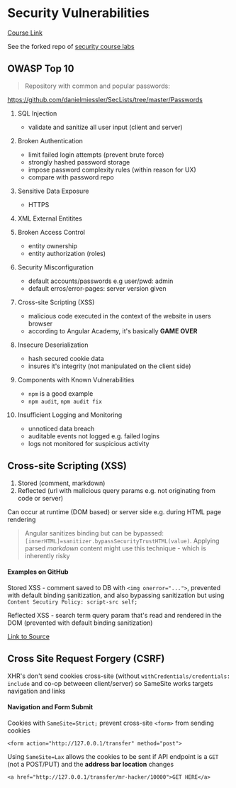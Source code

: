 # Security Vulnerabilities

[Course Link](https://angular-academy.teachable.com/courses/751289/lectures/14570173)

See the forked repo of [security course labs](https://github.com/briancodes/security-course-labs/tree/feature/local-example)

## OWASP Top 10

> Repository with common and popular passwords:

https://github.com/danielmiessler/SecLists/tree/master/Passwords

1. SQL Injection 

    - validate and sanitize all user input (client and server)

2. Broken Authentication 
    - limit failed login attempts (prevent brute force)
    - strongly hashed password storage
    - impose password complexity rules (within reason for UX)
    - compare with password repo

3. Sensitive Data Exposure
    - HTTPS 

4. XML External Entitites

5. Broken Access Control
    - entity ownership
    - entity authorization (roles)

6. Security Misconfiguration 
    - default accounts/passwords e.g user/pwd: admin
    - default erros/error-pages: server version given

7. Cross-site Scripting (XSS)
    - malicious code executed in the context of the website in users browser
    - according to Angular Academy, it's basically **GAME OVER**

8. Insecure Deserialization 
    - hash secured cookie data
    - insures it's integrity (not manipulated on the client side)

9. Components with Known Vulnerabilities
    - `npm` is a good example
    - `npm audit`, `npm audit fix`

10. Insufficient Logging and Monitoring
    - unnoticed data breach
    - auditable events not logged e.g. failed logins
    - logs not monitored for suspicious activity

## Cross-site Scripting (XSS)

1. Stored (comment, markdown)
1. Reflected (url with malicious query params e.g. not originating from code or server)

Can occur at runtime (DOM based) or server side e.g. during HTML page rendering

> Angular sanitizes binding but can be bypassed: `[innerHTML]=sanitizer.bypassSecurityTrustHTML(value)`. Applying parsed *markdown* content might use this technique - which is inherently risky

#### Examples on GitHub

Stored XSS - comment saved to DB with `<img onerror="...">`, prevented with default binding sanitization, and also bypassing sanitization but using `Content Secutiry Policy: script-src self;`

Reflected XSS - search term query param that's read and rendered in the DOM (prevented with default binding sanitization)

[Link to Source](https://github.com/bartosz-io/security-course-labs/blob/master/angular/projects/xss/src/app/app.component.ts)

## Cross Site Request Forgery (CSRF)

XHR's don't send cookies cross-site (without `withCredentials/credentials: include` and co-op betweeen client/server) so SameSite works targets navigation and links

#### Navigation and Form Submit

Cookies with `SameSite=Strict;` prevent cross-site `<form>` from sending cookies
```
<form action="http://127.0.0.1/transfer" method="post">
```

Using `SameSite=Lax` allows the cookies to be sent if API endpoint is a `GET` (not a POST/PUT) and the **address bar location** changes
```
<a href="http://127.0.0.1/transfer/mr-hacker/10000">GET HERE</a>
``` 
